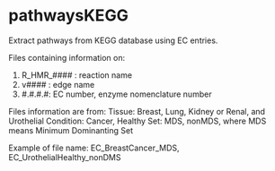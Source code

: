 # pathwaysKEGG
Extract pathways from KEGG database using EC entries. 


Files containing information on: 
1. R_HMR_#### : reaction name
2. v#### : edge name
3. #.#.#.#: EC number, enzyme nomenclature number

Files information are from: 
Tissue: Breast, Lung, Kidney or Renal, and Urothelial
Condition: Cancer, Healthy
Set: MDS, nonMDS, where MDS means Minimum Dominanting Set

Example of file name: EC_BreastCancer_MDS, EC_UrothelialHealthy_nonDMS
